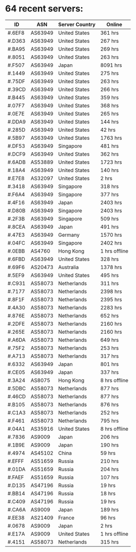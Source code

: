 # 64 recent servers:

| ID | ASN | Server Country | Online |
| ------ | ------ | ------ | ------ |
| #.6EF8 | AS63949 | United States | 361 hrs |
| #.D363 | AS63949 | United States | 267 hrs |
| #.BA95 | AS63949 | United States | 269 hrs |
| #.8051 | AS63949 | United States | 263 hrs |
| #.F507 | AS63949 | Japan | 8091 hrs |
| #.1449 | AS63949 | United States | 275 hrs |
| #.75DF | AS63949 | United States | 263 hrs |
| #.39CD | AS63949 | United States | 266 hrs |
| #.B445 | AS63949 | United States | 359 hrs |
| #.07F7 | AS63949 | United States | 368 hrs |
| #.0E7E | AS63949 | United States | 265 hrs |
| #.DDA9 | AS63949 | United States | 144 hrs |
| #.285D | AS63949 | United States | 42 hrs |
| #.5B97 | AS63949 | United States | 1763 hrs |
| #.DF53 | AS63949 | Singapore | 481 hrs |
| #.DCF9 | AS63949 | United States | 362 hrs |
| #.6ADB | AS53889 | United States | 1723 hrs |
| #.18A4 | AS63949 | United States | 140 hrs |
| #.E7E8 | AS32097 | United States | 2 hrs |
| #.3418 | AS63949 | Singapore | 318 hrs |
| #.F6A4 | AS63949 | Singapore | 377 hrs |
| #.4F16 | AS63949 | Japan | 2403 hrs |
| #.D80B | AS63949 | Singapore | 2403 hrs |
| #.2F3B | AS63949 | Singapore | 509 hrs |
| #.8CEA | AS63949 | Japan | 491 hrs |
| #.47E3 | AS63949 | Germany | 1570 hrs |
| #.04FC | AS63949 | Singapore | 2402 hrs |
| #.0EBB | AS4760 | Hong Kong | 1 hrs offline |
| #.6FBD | AS63949 | United States | 328 hrs |
| #.69F6 | AS20473 | Australia | 1378 hrs |
| #.5EF9 | AS63949 | United States | 495 hrs |
| #.C931 | AS58073 | Netherlands | 311 hrs |
| #.7177 | AS58073 | Netherlands | 2398 hrs |
| #.8F1F | AS58073 | Netherlands | 2395 hrs |
| #.4A30 | AS58073 | Netherlands | 2283 hrs |
| #.876E | AS58073 | Netherlands | 652 hrs |
| #.2DFE | AS58073 | Netherlands | 2160 hrs |
| #.265E | AS58073 | Netherlands | 2160 hrs |
| #.A6DA | AS58073 | Netherlands | 649 hrs |
| #.75F2 | AS58073 | Netherlands | 253 hrs |
| #.A713 | AS58073 | Netherlands | 317 hrs |
| #.6332 | AS63949 | Japan | 801 hrs |
| #.CE05 | AS63949 | Japan | 337 hrs |
| #.3A24 | AS8075 | Hong Kong | 8 hrs offline |
| #.5DBC | AS58073 | Netherlands | 877 hrs |
| #.46CD | AS58073 | Netherlands | 877 hrs |
| #.B105 | AS58073 | Netherlands | 876 hrs |
| #.C1A3 | AS58073 | Netherlands | 252 hrs |
| #.F461 | AS58073 | Netherlands | 795 hrs |
| #.04A1 | AS35916 | United States | 8 hrs offline |
| #.7836 | AS9009 | Japan | 206 hrs |
| #.1B9E | AS9009 | Japan | 190 hrs |
| #.4974 | AS45102 | China | 59 hrs |
| #.EFFF | AS51659 | Russia | 210 hrs |
| #.01DA | AS51659 | Russia | 204 hrs |
| #.FAEF | AS51659 | Russia | 107 hrs |
| #.D135 | AS47196 | Russia | 19 hrs |
| #.BB14 | AS47196 | Russia | 18 hrs |
| #.C409 | AS47196 | Russia | 19 hrs |
| #.CA6A | AS9009 | Japan | 189 hrs |
| #.EE38 | AS21409 | France | 96 hrs |
| #.0678 | AS9009 | Japan | 2 hrs |
| #.E17A | AS9009 | United States | 1 hrs offline |
| #.4151 | AS58073 | Netherlands | 315 hrs |

